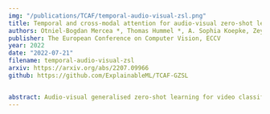 ```yaml
---
img: "/publications/TCAF/temporal-audio-visual-zsl.png"
title: Temporal and cross-modal attention for audio-visual zero-shot learning
authors: Otniel-Bogdan Mercea *, Thomas Hummel *, A. Sophia Koepke, Zeynep Akata
publisher: The European Conference on Computer Vision, ECCV
year: 2022
date: "2022-07-21"
filename: temporal-audio-visual-zsl
arxiv: https://arxiv.org/abs/2207.09966
github: https://github.com/ExplainableML/TCAF-GZSL


abstract: Audio-visual generalised zero-shot learning for video classification requires understanding the relations between the audio and visual information in order to be able to recognise samples from novel, previously unseen classes at test time. The natural semantic and temporal alignment between audio and visual data in video data can be exploited to learn powerful representations that generalise to unseen classes at test time. We propose a multi-modal and Temporal Cross-attention Framework, TCAF, for audio-visual generalised zero-shot learning. Its inputs are temporally aligned audio and visual features that are obtained from pre-trained networks. Encouraging the framework to focus on cross-modal correspondence across time instead of self-attention within the modalities boosts the performance significantly. We show that our proposed framework that ingests temporal features yields state-of-the-art performance on the UCF-GZSL, VGGSound-GZSL, and ActivityNet-GZSL benchmarks for (generalised) zero-shot learning.
---
```



